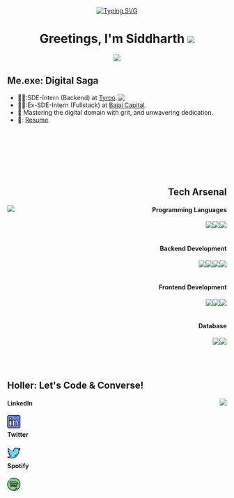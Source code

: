 <p align="center">
    <a href="https://git.io/typing-svg"><img src="https://readme-typing-svg.demolab.com?font=Source+Code+Pro&pause=1000&color=1AF72E&random=false&width=600&lines=crafting+code+like+a+maestro+orchestrates+music.;" alt="Typing SVG" />
    </a>
</p>

<div align="center">
   <h1>Greetings, I'm Siddharth <img src="https://media.giphy.com/media/hvRJCLFzcasrR4ia7z/giphy.gif" width="25px">
   </h1>
</div>

<div align="center">
   <img src="https://media4.giphy.com/media/v1.Y2lkPTc5MGI3NjExaGxzanB0Y3psdGs0dG8zOXNrcnB0NGRneDVhanB1cmt3b21jdzUxbyZlcD12MV9pbnRlcm5hbF9naWZfYnlfaWQmY3Q9cw/MZ7yrimhG3DThJqHjl/giphy.gif" width="120px">
</div>

<div align="left">
   <h2>Me.exe: Digital Saga
   </h2>

   <img align="right" src="https://media0.giphy.com/media/3o7aD25MovvtfQoENy/giphy.gif?cid=ecf05e478qxnt7urzjgh1gt3bqkasmui5mg19088vz0xgiuc&ep=v1_gifs_related&rid=giphy.gif&ct=g" width="250px">

  - 👨‍💼:SDE-Intern (Backend) at [Tyroo](https://tyroo.com/).
  - 👨‍💼:Ex-SDE-Intern (Fullstack) at [Bajaj Capital](https://www.bajajcapital.com/).
  - :lion: Mastering the digital domain with grit, and unwavering dedication.
  - 📂: [Resume](https://drive.google.com/file/d/1GAy-lpUVIjy-FK0o_LUgs_pcWBcI19e2/view?usp=drive_link).
</div>

<br>
<br>
<br>
<br>
<br>
<br>


<div>
   <h2 align="right">Tech Arsenal</h2>

   <img align="left" src="https://media3.giphy.com/media/v1.Y2lkPTc5MGI3NjExZ3M5dDV3cWpibnE2cm1lbXdranJiNWQzaDI5dmNsdzllbHhoN3h1NiZlcD12MV9pbnRlcm5hbF9naWZfYnlfaWQmY3Q9Zw/10jYACUrFLPQC4/giphy.gif" width="250px">

   <h4 align="right">Programming Languages</h4>
   
   <img align="right" src="https://img.shields.io/badge/python--white%20?style=for-the-badge&logo=python&logoColor=white&labelColor=blue">
   &nbsp;&nbsp;&nbsp;
   <img align="right" src="https://img.shields.io/badge/C%2B%2B-%20-white%20?style=for-the-badge&logo=C%2B%2B&logoColor=white&labelColor=blue">
   &nbsp;&nbsp;&nbsp;
   <img align="right" src="https://img.shields.io/badge/Javascript-%20-white%20?style=for-the-badge&logo=javascript&logoColor=white&labelColor=yellow">

   <br>
   <br>

   <h4 align="right">Backend Development</h4>
   
   <img align="right" src="https://img.shields.io/badge/Flask--white%20?style=for-the-badge&logo=flask&logoColor=white&labelColor=blue">
    &nbsp;&nbsp;&nbsp;
   <img align="right" src="https://img.shields.io/badge/Pandas-%20-yellow?style=for-the-badge&logo=Pandas&label=Pandas&labelColor=darkblue%20">
   &nbsp;&nbsp;&nbsp;
   <img align="right" src="https://img.shields.io/badge/NodeJS-%20-green?style=for-the-badge&logo=Node.js&label=NodeJS&labelColor=gray">
   &nbsp;&nbsp;&nbsp;
   <img align="right" src="https://img.shields.io/badge/Express-%20-black?style=for-the-badge&logo=Node.js&logoColor=black&label=Express&labelColor=white">

   <br>
   <br>

   <h4 align="right">Frontend Development</h4>
   
   <img align="right" src="https://img.shields.io/badge/React-%20-grey?style=for-the-badge&logo=React&label=React&labelColor=blue">
    &nbsp;&nbsp;&nbsp;
   <img align="right" src="https://img.shields.io/badge/Bootstrap-%20-white?style=for-the-badge&logo=Bootstrap&label=Bootstrap&labelColor=purple">
   &nbsp;&nbsp;&nbsp;
   <img align="right" src="https://img.shields.io/badge/Tailwind-%20-blue?style=for-the-badge&logo=tailwind&logoColor=blue&label=Tailwind&labelColor=white">

   <br>
   <br>

   <h4 align="right">Database</h4>
   <img align="right" src="https://img.shields.io/badge/mySQL-%20-blue?style=for-the-badge&logo=mysql&logoColor=blue&label=MYSQL&labelColor=white">
   &nbsp;&nbsp;&nbsp;
   <img align="right" src="https://img.shields.io/badge/MongoDB-%20-white?style=for-the-badge&logo=mongodb&logoColor=white&label=MongoDB&labelColor=green">
   
</div>

<br>
<br>
<br>

<div align="right">
  <h2 align="left">Holler: Let's Code & Converse!</h2>

  <img align="right" src="https://spotify-github-profile.vercel.app/api/view?uid=or5hur93y7gyik9rmm9n453sv&cover_image=true&theme=default&show_offline=false&background_color=030303&interchange=true&bar_color=50f252)](https://github.com/kittinan/spotify-github-profile">

   <h4 align="left">LinkedIn</h4>
   <a href="linkedin.com/in/siddharth-juyal-a30920201/"><img align="left" height="30" src="https://raw.githubusercontent.com/8bithemant/8bithemant/master/linkedin.png?raw=true"></a>

   <br>

   <h4 align="left">Twitter</h4>
   <a href="https://twitter.com/siddharth_juyal"><img align="left" height="30" src="https://raw.githubusercontent.com/8bithemant/8bithemant/master/twitter.png?raw=true"></a>
   
   <br>

   <h4 align="left">Spotify</h4>
   <a href="https://open.spotify.com/user/or5hur93y7gyik9rmm9n453sv?si=a8e440ea3a21484a"><img align="left" height="30" src="https://raw.githubusercontent.com/8bithemant/8bithemant/master/spotify.png?raw=true"></a>
   
   <br>

</div>


